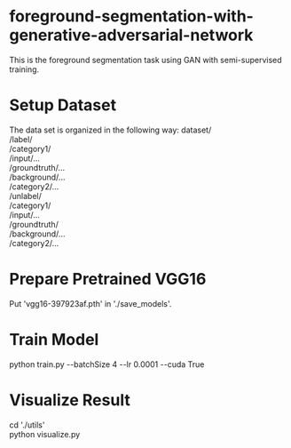 # foreground-segmentation-with-generative-adversarial-network
This is the foreground segmentation task using GAN with semi-supervised training.
# Setup Dataset
The data set is organized in the following way:
dataset/  
    /label/  
        /category1/  
            /input/...  
            /groundtruth/...  
            /background/...  
        /category2/...  
    /unlabel/  
        /category1/  
            /input/...  
            /groundtruth/  
            /background/...  
        /category2/...  
# Prepare Pretrained VGG16
Put 'vgg16-397923af.pth' in './save_models'.
# Train Model
python train.py --batchSize 4 --lr 0.0001 --cuda True
# Visualize Result
cd './utils'  
python visualize.py

